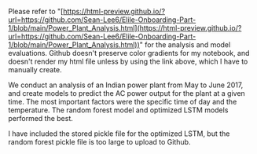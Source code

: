 Please refer to "[https://html-preview.github.io/?url=https://github.com/Sean-Lee6/Elile-Onboarding-Part-1/blob/main/Power_Plant_Analysis.html](https://html-preview.github.io/?url=https://github.com/Sean-Lee6/Elile-Onboarding-Part-1/blob/main/Power_Plant_Analysis.html))" for the analysis and model evaluations. Github doesn't preserve color gradients for my notebook, and doesn't render my html file unless by using the link above, which I have to manually create.

We conduct an analysis of an Indian power plant from May to June 2017, and create models to predict the AC power output for the plant at a given time. The most important factors were the specific time of day and the temperature. The random forest model and optimized LSTM  models performed the best.

I have included the stored pickle file for the optimized LSTM, but the random forest pickle file is too large to upload to Github.
